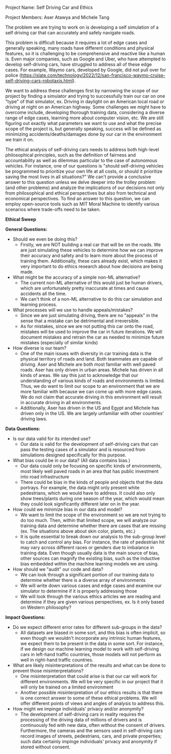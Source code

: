 Project Name: Self Driving Car and Ethics

Project Members: Aser Atawya and Michele Tang

The problem we are trying to work on is developing a self simulation of a self driving car that can accurately and safely navigate roads.

This problem is difficult because it requires a lot of edge cases and generally speaking, many roads have different conditions and physical features, so it is challenging to be comprehensive and reactive like a human is. Even major companies, such as Google and Uber, who have attempted to develop self-driving cars, have struggled to address all of these edge cases. For example, Waymo cars, developed by Google, did not pull over for police (https://slate.com/technology/2022/12/san-francisco-waymo-cruise-self-driving-cars-robotaxis.html).

We want to address these challenges first by narrowing the scope of our project by finding a simulator and trying to successfully train our car on one "type" of that simulator, ex. Driving in daylight on an American local road or driving at night on an American highway. Some challenges we might have to overcome include, developing thorough training data, considering a diverse range of edge cases, learning more about computer vision, etc. We are still figuring out exactly what parameters we want to use and what the precise scope of the project is, but generally speaking, success will be defined as minimizing accidents/deaths/damages done by our car in the environment we train it on.

The ethical analysis of self-driving cars needs to address both high-level philosophical principles, such as the definition of fairness and accountability as well as dilemmas particular to the case of autonomous vehicles. For instance, one of our questions is "should self-driving vehicles be programmed to prioritize your own life at all costs, or should it prioritize saving the most lives in all situations?" We can't provide a conclusive answer to this question unless we delve deeper into the trolley problem (and other problems) and analyze the implications of our decisions not only from philosophical and ethical perspectives but also from technical and economical perspectives. To find an answer to this question, we can employ open-source tools such as MIT Moral Machine to identify various scenarios where trade-offs need to be taken.

**Ethical Sweep**

**General Questions:**

- Should we even be doing this?
  - Firstly, we are NOT building a real car that will be on the roads. We are just simulating these vehicles to determine how we can improve their accuracy and safety and to learn more about the process of training them. Additionally, these cars already exist, which makes it very important to do ethics research about how decisions are being made.
- What might be the accuracy of a simple non-ML alternative?
  - The current non-ML alternative of this would just be human drivers, which are unfortunately pretty inaccurate at times and cause accidents all the time.
  - We can't think of a non-ML alternative to do this car simulation and learning process.
- What processes will we use to handle appeals/mistakes?
  - Since we are just simulating driving, there are no "appeals" in the sense that a mistake can be detrimental and irreversible.
  - As for mistakes, since we are not putting this car onto the road, mistakes will be used to improve the car in future iterations. We will document mistakes and retrain the car as needed to minimize future mistakes (especially of similar kinds)
- How diverse is our team?
  - One of the main issues with diversity in car training data is the physical territory of roads and land. Both teammates are capable of driving. Aser and Michele are both most familiar with well paved roads. Aser has only driven in urban areas. Michele has driven in all kinds of areas. We say this just to acknowledge that our understanding of various kinds of roads and environments is limited. Thus, we do want to limit our scope to an environment that we are more familiar with because we can come up with more edge cases. We do not claim that accurate driving in this environment will result in accurate driving in all environments.
  - Additionally, Aser has driven in the US and Egypt and Michele has driven only in the US. We are largely unfamiliar with other countries' driving laws.

**Data Questions:**

- Is our data valid for its intended use?
  - Our data is valid for the development of self-driving cars that can pass the testing cases of a simulator and is resourced from simulations designed specifically for this purpose.
- What bias could be in our data? (All data contains bias.)
  - Our data could only be focusing on specific kinds of environments, most likely well paved roads in an area that has public investment into road infrastructure
  - There could be bias in the kinds of people and objects that the data portrays. For example, the data might only present white pedestrians, which we would have to address. It could also only show trees/plants during one season of the year, which would mean they could look significantly different later on in the year.
- How could we minimize bias in our data and model?
  - We want to limit the scope of the environment so we are not trying to do too much. Then, within that limited scope, we will analyze our training data and determine whether there are cases that are missing (ex. The situations above about skin color, plants, etc.)
  - It is quite essential to break down our analysis to the sub-group level to catch and control any bias. For instance, the rate of pedestrian hit may vary across different races or genders due to imbalance in training data. Even though usually data is the main source of bias, other sources can magnify the existing bias, such as the inductive bias embedded within the machine learning models we are using.
- How should we "audit" our code and data?
  - We can look through a significant portion of our training data to determine whether there is a diverse array of environments
  - We will write down various cases and edge cases and examine our simulator to determine if it is properly addressing those
  - We will look through the various ethics articles we are reading and determine if they are given various perspectives, ex. Is it only based on Western philosophy?

**Impact Questions:**

- Do we expect different error rates for different sub-groups in the data?
  - All datasets are biased in some sort, and this bias is often implicit, so even though we wouldn't incorporate any intrinsic human features, we expect them to be present in the data in some sort. For instance, if we design our machine learning model to work with self-driving cars in left-hand traffic countries, those models will not perform as well in right-hand traffic countries.
- What are likely misinterpretations of the results and what can be done to prevent those misinterpretations?
  - One misinterpretation that could arise is that our car will work for different environments. We will be very specific in our project that it will only be trained on a limited environment
  - Another possible misinterpretation of our ethics results is that there is one correct answer to some of these ethical problems. We will offer different points of views and angles of analysis to address this.
- How might we impinge individuals' privacy and/or anonymity?
  - The development of self-driving cars in reality requires the processing of the driving data of millions of drivers and is continuously fed with new data, often without the consent of drivers. Furthermore, the cameras and the sensors used in self-driving cars record images of streets, pedestrians, cars, and private properties; such data certainly impinge individuals' privacy and anonymity if stored without consent.
